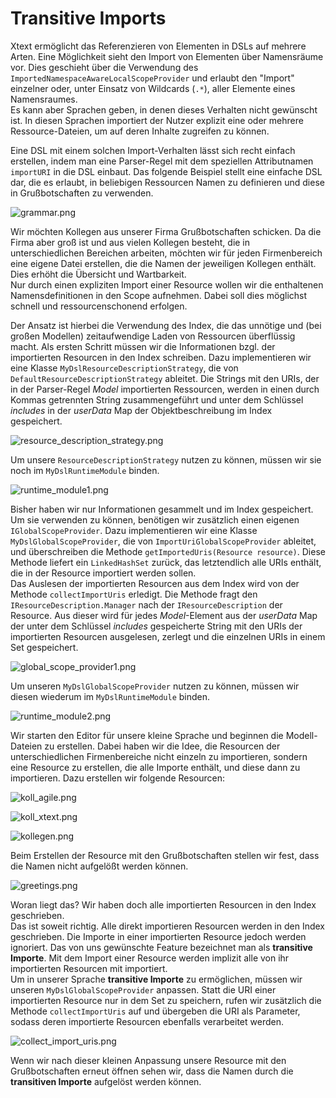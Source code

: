 # Transitive Imports

Xtext ermöglicht das Referenzieren von Elementen in DSLs auf mehrere Arten. Eine Möglichkeit sieht den Import von Elementen über Namensräume vor. Dies geschieht über die Verwendung des `ImportedNamespaceAwareLocalScopeProvider` und erlaubt den "Import" einzelner oder, unter Einsatz von Wildcards (`.*`), aller Elemente eines Namensraumes.   
Es kann aber Sprachen geben, in denen dieses Verhalten nicht gewünscht ist. In diesen Sprachen importiert der Nutzer explizit eine oder mehrere Ressource-Dateien, um auf deren Inhalte zugreifen zu können.  

Eine DSL mit einem solchen Import-Verhalten lässt sich recht einfach erstellen, indem man eine Parser-Regel mit dem speziellen Attributnamen `importURI` in die DSL einbaut. Das folgende Beispiel stellt eine einfache DSL dar, die es erlaubt, in beliebigen Ressourcen Namen zu definieren und diese in Grußbotschaften zu verwenden.

![grammar.png](images/grammar.png "grammar.png")

Wir möchten Kollegen aus unserer Firma Grußbotschaften schicken. Da die Firma aber groß ist und aus vielen Kollegen besteht, die in unterschiedlichen Bereichen arbeiten, möchten wir für jeden Firmenbereich eine eigene Datei erstellen, die die Namen der jeweiligen Kollegen enthält. Dies erhöht die Übersicht und Wartbarkeit.  
Nur durch einen expliziten Import einer Resource wollen wir die enthaltenen Namensdefinitionen in den Scope aufnehmen. Dabei soll dies möglichst schnell und ressourcenschonend erfolgen.  

Der Ansatz ist hierbei die Verwendung des Index, die das unnötige und (bei großen Modellen)  zeitaufwendige Laden von Ressourcen überflüssig macht. Als ersten Schritt müssen wir die Informationen bzgl. der importierten Resourcen in den Index schreiben. Dazu implementieren wir eine Klasse `MyDslResourceDescriptionStrategy`, die von `DefaultResourceDescriptionStrategy` ableitet. Die Strings mit den URIs, der in der Parser-Regel _Model_ importierten Ressourcen, werden in einen durch Kommas getrennten String zusammengeführt und unter dem Schlüssel _includes_ in der _userData_ Map der Objektbeschreibung im Index gespeichert.  

![resource_description_strategy.png](images/resource_description_strategy.png "resource_description_strategy.png")

Um unsere `ResourceDescriptionStrategy` nutzen zu können, müssen wir sie noch im `MyDslRuntimeModule` binden.

![runtime_module1.png](images/runtime_module1.png "runtime_module1.png")

Bisher haben wir nur Informationen gesammelt und im Index gespeichert. Um sie verwenden zu können, benötigen wir zusätzlich einen eigenen `IGlobalScopeProvider`.
Dazu implementieren wir eine Klasse `MyDslGlobalScopeProvider`, die von `ImportUriGlobalScopeProvider` ableitet, und überschreiben die Methode `getImportedUris(Resource resource)`. Diese Methode liefert ein `LinkedHashSet` zurück, das letztendlich alle URIs enthält, die in der Resource importiert werden sollen.  
Das Auslesen der importierten Resourcen aus dem Index wird von der Methode `collectImportUris` erledigt. Die Methode fragt den `IResourceDescription.Manager` nach der `IResourceDescription` der Resource. Aus dieser wird für jedes _Model_-Element aus der _userData_ Map der unter dem Schlüssel _includes_ gespeicherte String mit den URIs der importierten Resourcen ausgelesen, zerlegt und die einzelnen URIs in einem Set gespeichert.  

![global_scope_provider1.png](images/global_scope_provider1.png "global_scope_provider1.png")

Um unseren `MyDslGlobalScopeProvider` nutzen zu können, müssen wir diesen wiederum im `MyDslRuntimeModule` binden.

![runtime_module2.png](images/runtime_module2.png "runtime_module2.png")

Wir starten den Editor für unsere kleine Sprache und beginnen die Modell-Dateien zu erstellen. Dabei haben wir die Idee, die Resourcen der unterschiedlichen Firmenbereiche nicht einzeln zu importieren, sondern eine Resource zu erstellen, die alle Importe enthält, und diese dann zu importieren. Dazu erstellen wir folgende Resourcen:  

![koll_agile.png](images/koll_agile.png "koll_agile.mydsl")

![koll_xtext.png](images/koll_xtext.png "koll_xtext.mydsl")

![kollegen.png](images/kollegen.png "kollegen.mydsl")

Beim Erstellen der Resource mit den Grußbotschaften stellen wir fest, dass die Namen nicht aufgelößt werden können.

![greetings.png](images/greetings.png "greetings.mydsl")

Woran liegt das? Wir haben doch alle importierten Resourcen in den Index geschrieben.  
Das ist soweit richtig. Alle direkt importieren Resourcen werden in den Index geschrieben. Die Importe in einer importierten Resource jedoch werden ignoriert. Das von uns gewünschte Feature bezeichnet man als **transitive Importe**. Mit dem Import einer Resource werden implizit alle von ihr importierten Resourcen mit importiert.  
Um in unserer Sprache **transitive Importe** zu ermöglichen, müssen wir unseren `MyDslGlobalScopeProvider` anpassen. Statt die URI einer importierten Resource nur in dem Set zu speichern, rufen wir zusätzlich die Methode `collectImportUris` auf und übergeben die URI als Parameter, sodass deren importierte Resourcen ebenfalls verarbeitet werden.

![collect_import_uris.png](images/collect_import_uris.png "collect_import_uris.png")

Wenn wir nach dieser kleinen Anpassung unsere Resource mit den Grußbotschaften erneut öffnen sehen wir, dass die Namen durch die **transitiven Importe** aufgelöst werden können.
